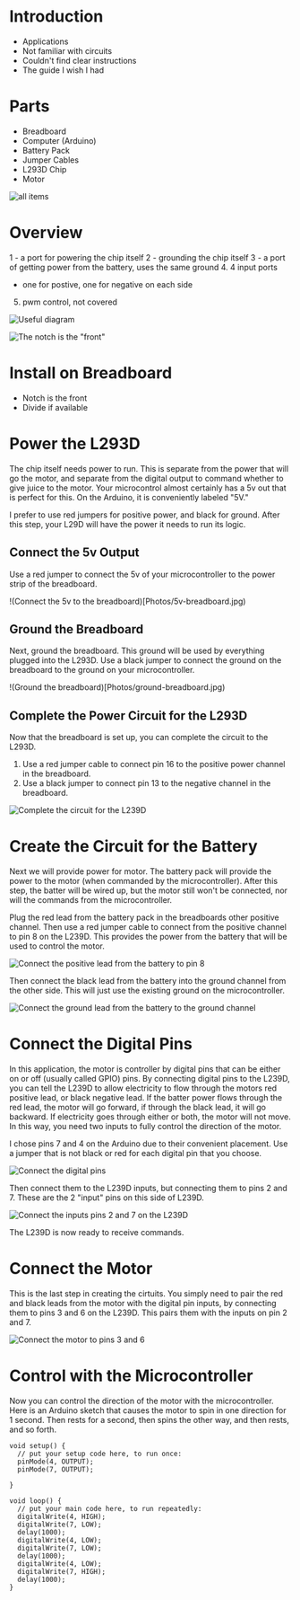 # Introduction
 * Applications
 * Not familiar with circuits
 * Couldn't find clear instructions
 * The guide I wish I had

# Parts
 * Breadboard
 * Computer (Arduino)
 * Battery Pack
 * Jumper Cables
 * L293D Chip
 * Motor

![all items](Photos/parts.jpg)

# Overview
1 - a port for powering the chip itself
2 - grounding the chip itself
3 - a port of getting power from the battery, uses the same ground
4. 4 input ports
 - one for postive, one for negative on each side
5. pwm control, not covered


![Useful diagram](https://i2.wp.com/robotin.net/wp-content/uploads/2011/07/L293D-pin-out.gif)

![The notch is the "front"](Photos/orientation.jpg)

# Install on Breadboard
 * Notch is the front
 * Divide if available


# Power the L293D
The chip itself needs power to run. This is separate from the power that will go the motor, and separate from the digital output to command whether to give juice to the motor. Your microcontrol almost certainly has a 5v out that is perfect for this. On the Arduino, it is conveniently labeled "5V."

I prefer to use red jumpers for positive power, and black for ground. After this step, your L29D will have the power it needs to run its logic.

## Connect the 5v Output
Use a red jumper to connect the 5v of your microcontroller to the power strip of the breadboard. 

!(Connect the 5v to the breadboard)[Photos/5v-breadboard.jpg)

## Ground the Breadboard
Next, ground the breadboard. This ground will be used by everything plugged into the L293D. Use a black jumper to connect the ground on the breadboard to the ground on your microcontroller.

!(Ground the breadboard)[Photos/ground-breadboard.jpg)

## Complete the Power Circuit for the L293D
Now that the breadboard is set up, you can complete the circuit to the L293D.
1. Use a red jumper cable to connect pin 16 to the positive power channel in the breadboard.
2. Use a black jumper to connect pin 13 to the negative channel in the breadboard.


![Complete the circuit for the L239D](Photos/5v-circuit.jpg)

# Create the Circuit for the Battery
Next we will provide power for motor. The battery pack will provide the power to the motor (when commanded by the microcontroller). After this step, the batter will be wired up, but the motor still won't be connected, nor will the commands from the microcontroller.

Plug the red lead from the battery pack in the breadboards other positive channel. Then use a red jumper cable to connect from the positive channel to pin 8 on the L239D. This provides the power from the battery that will be used to control the motor.

![Connect the positive lead from the battery to pin 8](Photos/battery-in.jpg)

Then connect the black lead from the battery into the ground channel from the other side. This will just use the existing ground on the microcontroller.

![Connect the ground lead from the battery to the ground channel](Photos/battery-circuit.jpg)

# Connect the Digital Pins
In this application, the motor is controller by digital pins that can be either on or off (usually called GPIO) pins. By connecting digital pins to the L239D, you can tell the L239D to allow electricity to flow through the motors red positive lead, or black negative lead. If the batter power flows through the red lead, the motor will go forward, if through the black lead, it will go backward. If electricity goes through either or both, the motor will not move. In this way, you need two inputs to fully control the direction of the motor.

I chose pins 7 and 4 on the Arduino due to their convenient placement. Use a jumper that is not black or red for each digital pin that you choose. 

![Connect the digital pins](Photos/digital-pins.jpg)

Then connect them to the L239D inputs, but connecting them to pins 2 and 7. These are the 2 "input" pins on this side of L239D.

![Connect the inputs pins 2 and 7 on the L239D](Photos/inputs.jpg)

The L239D is now ready to receive commands.

# Connect the Motor
This is the last step in creating the cirtuits. You simply need to pair the red and black leads from the motor with the digital pin inputs, by connecting them to pins 3 and 6 on the L239D. This pairs them with the inputs on pin 2 and 7.

![Connect the motor to pins 3 and 6](Photos/motor-connected.jpg)

# Control with the Microcontroller
Now you can control the direction of the motor with the microcontroller. Here is an Arduino sketch that causes the motor to spin in one direction for 1 second. Then rests for a second, then spins the other way, and then rests, and so forth.

```
void setup() {
  // put your setup code here, to run once:
  pinMode(4, OUTPUT);
  pinMode(7, OUTPUT);

}

void loop() {
  // put your main code here, to run repeatedly:
  digitalWrite(4, HIGH);
  digitalWrite(7, LOW);
  delay(1000);
  digitalWrite(4, LOW);
  digitalWrite(7, LOW);
  delay(1000);
  digitalWrite(4, LOW);
  digitalWrite(7, HIGH);
  delay(1000);
}
```




